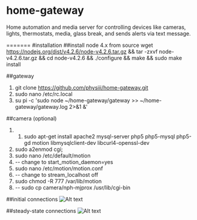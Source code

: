 # home-gateway
Home automation and media server for controlling devices like cameras, lights, thermostats, media, glass break, and sends alerts via text message.

=======
#installation
##install node 4.x from source
 wget https://nodejs.org/dist/v4.2.6/node-v4.2.6.tar.gz && tar -zxvf node-v4.2.6.tar.gz && cd node-v4.2.6 && ./configure && make && sudo make install
 
##gateway
1. git clone https://github.com/physiii/home-gateway.git
2. sudo nano /etc/rc.local
3. su pi -c 'sudo node ~/home-gateway/gateway >> ~/home-gateway/gateway.log 2>&1 &'

##camera (optional)
1. 1. sudo apt-get install apache2 mysql-server php5 php5-mysql php5-gd motion libmysqlclient-dev libcurl4-openssl-dev
2. sudo a2enmod cgi;
3. sudo nano /etc/default/motion
4. -- change to start_motion_daemon=yes
5. sudo nano /etc/motion/motion.conf
6. -- change to stream_localhost off
7. sudo chmod -R 777 /var/lib/motion
8. -- sudo cp camera/nph-mjprox /usr/lib/cgi-bin

##initial connections
![Alt text](https://github.com/physiii/home-gateway/blob/master/screenshots/system%20overview%20-%20initial.jpg?raw=true "system overview")

##steady-state connections
![Alt text](https://github.com/physiii/home-gateway/blob/master/screenshots/system%20overview%20-%20steady%20state.jpg?raw=true "system overview")
